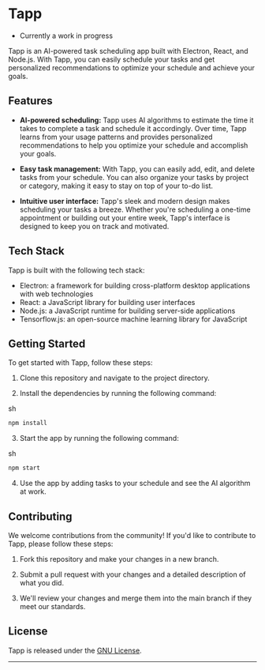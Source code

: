 Tapp
====

* Currently a work in progress

Tapp is an AI-powered task scheduling app built with Electron, React, and Node.js. With Tapp, you can easily schedule your tasks and get personalized recommendations to optimize your schedule and achieve your goals.

Features
--------

*   **AI-powered scheduling:** Tapp uses AI algorithms to estimate the time it takes to complete a task and schedule it accordingly. Over time, Tapp learns from your usage patterns and provides personalized recommendations to help you optimize your schedule and accomplish your goals.
    
*   **Easy task management:** With Tapp, you can easily add, edit, and delete tasks from your schedule. You can also organize your tasks by project or category, making it easy to stay on top of your to-do list.
    
*   **Intuitive user interface:** Tapp's sleek and modern design makes scheduling your tasks a breeze. Whether you're scheduling a one-time appointment or building out your entire week, Tapp's interface is designed to keep you on track and motivated.
    

Tech Stack
----------

Tapp is built with the following tech stack:

*   Electron: a framework for building cross-platform desktop applications with web technologies
*   React: a JavaScript library for building user interfaces
*   Node.js: a JavaScript runtime for building server-side applications
*   Tensorflow.js: an open-source machine learning library for JavaScript

Getting Started
---------------

To get started with Tapp, follow these steps:

1.  Clone this repository and navigate to the project directory.
    
2.  Install the dependencies by running the following command:
    

sh

```sh
npm install
```

3.  Start the app by running the following command:

sh

```sh
npm start
```

4.  Use the app by adding tasks to your schedule and see the AI algorithm at work.

Contributing
------------

We welcome contributions from the community! If you'd like to contribute to Tapp, please follow these steps:

1.  Fork this repository and make your changes in a new branch.
    
2.  Submit a pull request with your changes and a detailed description of what you did.
    
3.  We'll review your changes and merge them into the main branch if they meet our standards.
    

License
-------

Tapp is released under the [GNU License](https://github.com/yourusername/tapp/blob/main/LICENSE).

---